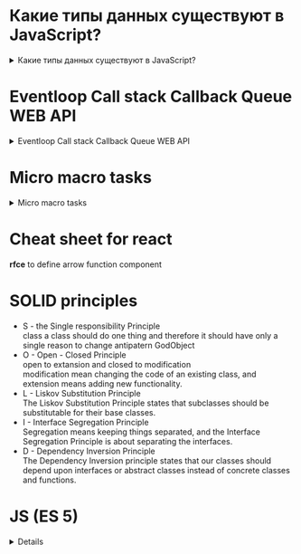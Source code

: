 # Какие типы данных существуют в JavaScript?
<details>
<summary>Какие типы данных существуют в JavaScript?</summary>
<div>
 В Js 8 типов данных
  <ul>
    <li>
       <b>number</b> typeOf number. Целые и дробные.
    </li>
    <li>
      <b>bigint</b> typeOf bigint. Целые большие числа.
    </li>
    <li>
       <b>boolean</b> typeOf boolean.
    </li>
    <li>
       <b>string</b> typeOf string.
    </li>
    <li>
       <b>null</b> typeOf null. Неизвестное значение.
    </li>
    <li>
       <b>undefined</b> typeOf undefined. Не присвоенное значение.
    </li>
    <li>
       <b>object</b> typeOf object. Сложные структуры данных.
    </li>
    <li>
       <b>symblol</b> typeOf symblol. Для уникальных идентификаторов.
    </li>
  </ul>
</div>
</details>

# Eventloop Call stack Callback Queue WEB API 

<details>
<summary>Eventloop Call stack Callback Queue WEB API </summary>
<div>

<img src="https://raw.githubusercontent.com/YevhenShashnin/cheat_sheet/main/eventloopjs.png">
<p>Вначале выполняется весь синхронный код. В Callback Queue попадают события из WEB API. Из Callback Queue в Call stack попадают события, только если Call stack пустой. Eventloop все время находится в ожидании событий </p>
<p>memory heap ???</p>
<p><b>Call stack</b> first in - last out</p>
<p><b>Callback queue</b> first in - first out</p>
<p><b>WEB API</b> браузерные события</p>
 
</div>
</details>

# Micro macro tasks

<details>
<summary>Micro macro tasks</summary>
<div>
 micro
</div>
</details>

# Cheat sheet for react

<p><b>rfce</b> to define arrow function component</p>

# SOLID principles
<ul>
   <li>
       S - the Single responsibility Principle
       <br/>
       class a class should do one thing and therefore it should have only a single reason to change
       antipatern GodObject
   </li>
   <li>
       O - Open - Closed Principle
       <br/>
       open to extansion and closed to modification
       <br/>
       modification mean changing the code of an existing class, and extension means adding new functionality.
   </li>
    <li>
       L - Liskov Substitution Principle
       <br/>
       The Liskov Substitution Principle states that subclasses should be substitutable for their base classes.
   </li>
    <li>
       I - Interface Segregation Principle
       <br/>
       Segregation means keeping things separated, and the Interface Segregation Principle is about separating the interfaces.
   </li>
    <li>
       D - Dependency Inversion Principle
       <br/>
       The Dependency Inversion principle states that our classes should depend upon interfaces or abstract classes instead of concrete classes and functions.
   </li>
</ul>

# JS (ES 5)
 <details>
  <summary>Details</summary>
     <b>Loops</b>
     <ul>
         <li><b>while</b> statement creates a loop that executes a specified statement as long as the test condition evaluates to true. The condition is evaluated before executing the statement. </li>
         <li><b>for</b> statement creates a loop that consists of three optional expressions, enclosed in parentheses and separated by semicolons, followed by a statement (usually a block statement) to be executed in the loop.</li>
     </ul>
     <b>If else condition</b>
     <p>The if...else statement executes a statement if a specified condition is truthy. If the condition is falsy, another statement in the optional else clause will be executed.</p>
     <b>Switch construction</b>
     <p>The switch statement evaluates an expression, matching the expression's value against a series of case clauses, and executes statements after the first case clause with a matching value, until a break statement is encountered. The default clause of a switch statement will be jumped to if no case matches the expression's value.</p>
     <b>conditional (ternary) operator</b>
     <p>The conditional (ternary) operator is the only JavaScript operator that takes three operands: a condition followed by a question mark (?), then an expression to execute if the condition is truthy followed by a colon (:), and finally the expression to execute if the condition is falsy. This operator is frequently used as an alternative to an if...else statement.</p>
    <b>Interaction: alert, prompt, confirm</b>
 </details>


